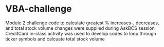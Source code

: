 # VBA-challenge
Module 2 challenge
code to calculate greatest % increases-, decreases, and total stock volume changes were supplied during AskBCS session
CreditCard in-class activity was used to develop codes to loop through ticker symbols and calcuate total stock volume 
